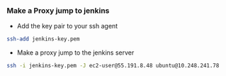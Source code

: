 
### Make a Proxy jump to jenkins

- Add the key pair to your ssh agent
```bash
ssh-add jenkins-key.pem
```

- Make a proxy jump to the jenkins server
```bash
ssh -i jenkins-key.pem -J ec2-user@55.191.8.48 ubuntu@10.248.241.78
```